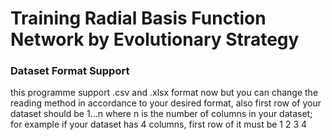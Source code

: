 <h1>Training Radial Basis Function Network by Evolutionary Strategy</h1>
<h3>Dataset Format Support</h3>
<p> this programme support .csv and .xlsx format now but you can change the reading method in accordance to your desired format, also first row of your dataset should be 1...n where n is the number of columns in your dataset; for example if your dataset has 4 columns, first row of it must be 1 2 3 4 </p>
